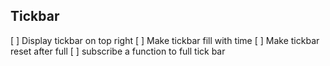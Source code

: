 ## Tickbar

[ ] Display tickbar on top right
[ ] Make tickbar fill with time
[ ] Make tickbar reset after full
[ ] subscribe a function to full tick bar